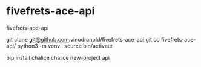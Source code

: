 # fivefrets-ace-api
fivefrets-ace-api

git clone git@github.com:vinodronold/fivefrets-ace-api.git
cd fivefrets-ace-api/
python3 -m venv .
source bin/activate

pip install chalice
chalice new-project api